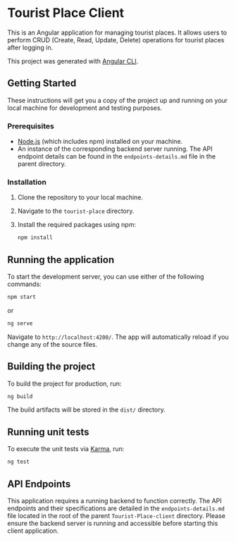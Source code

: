 # Tourist Place Client

This is an Angular application for managing tourist places. It allows users to perform CRUD (Create, Read, Update, Delete) operations for tourist places after logging in.

This project was generated with [Angular CLI](https://github.com/angular/angular-cli).

## Getting Started

These instructions will get you a copy of the project up and running on your local machine for development and testing purposes.

### Prerequisites

- [Node.js](https://nodejs.org/) (which includes npm) installed on your machine.
- An instance of the corresponding backend server running. The API endpoint details can be found in the `endpoints-details.md` file in the parent directory.

### Installation

1. Clone the repository to your local machine.
2. Navigate to the `tourist-place` directory.
3. Install the required packages using npm:

   ```bash
   npm install
   ```

## Running the application

To start the development server, you can use either of the following commands:

```bash
npm start
```

or

```bash
ng serve
```

Navigate to `http://localhost:4200/`. The app will automatically reload if you change any of the source files.

## Building the project

To build the project for production, run:

```bash
ng build
```

The build artifacts will be stored in the `dist/` directory.

## Running unit tests

To execute the unit tests via [Karma](https://karma-runner.github.io), run:

```bash
ng test
```

## API Endpoints

This application requires a running backend to function correctly. The API endpoints and their specifications are detailed in the `endpoints-details.md` file located in the root of the parent `Tourist-Place-client` directory. Please ensure the backend server is running and accessible before starting this client application.